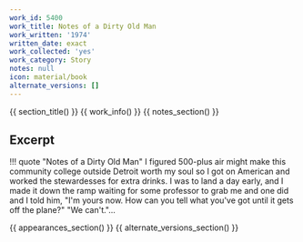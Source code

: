 ```yaml
---
work_id: 5400
work_title: Notes of a Dirty Old Man
work_written: '1974'
written_date: exact
work_collected: 'yes'
work_category: Story
notes: null
icon: material/book
alternate_versions: []
---
```


{{ section_title() }}
{{ work_info() }}
{{ notes_section() }}
## Excerpt
!!! quote "Notes of a Dirty Old Man"
    I figured 500-plus air might make this community college outside Detroit worth my soul so I got on American and worked the stewardesses for extra drinks. I was to land a day early, and I made it down the ramp waiting for some professor to grab me and one did and I told him, "I'm yours now. How can you tell what you've got until it gets off the plane?"
    "We can't."...

{{ appearances_section() }}
{{ alternate_versions_section() }}